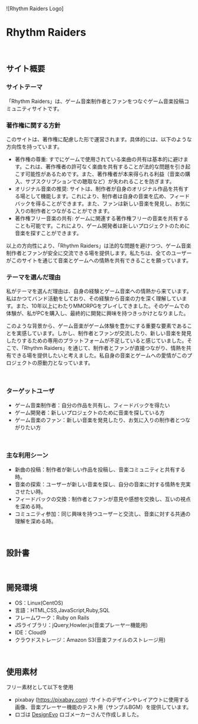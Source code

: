 ![Rhythm Raiders Logo]
# Rhythm Raiders
​
## サイト概要
### サイトテーマ
「Rhythm Raiders」は、ゲーム音楽制作者とファンをつなぐゲーム音楽投稿コミュニティサイトです。

### 著作権に関する方針
このサイトは、著作権に配慮した形で運営されます。具体的には、以下のような方向性を持っています。
- 著作権の尊重: すでにゲームで使用されている楽曲の共有は基本的に避けます。これは、著作権者の許可なく楽曲を共有することが法的な問題を引き起こす可能性があるためです。また、著作権者が本来得られる利益（音楽の購入、サブスクリプションでの聴取など）が失われることを防ぎます。
- オリジナル音楽の推奨: サイトは、制作者が自身のオリジナル作品を共有する場として機能します。これにより、制作者は自身の音楽を広め、フィードバックを得ることができます。また、ファンは新しい音楽を発見し、お気に入りの制作者とつながることができます。
- 著作権フリー音楽の共有: ゲームに関連する著作権フリーの音楽を共有することも可能です。これにより、ゲーム開発者は新しいプロジェクトのために音楽を探すことができます。

以上の方向性により、「Rhythm Raiders」は法的な問題を避けつつ、ゲーム音楽制作者とファンが安全に交流できる場を提供します。私たちは、全てのユーザーがこのサイトを通じて音楽とゲームへの情熱を共有できることを願っています。
​
### テーマを選んだ理由
私がテーマを選んだ理由は、自身の経験とゲーム音楽への情熱から来ています。私はかつてバンド活動をしており、その経験から音楽の力を深く理解しています。また、10年以上にわたりMMORPGをプレイしてきました。そのゲームでの体験が、私がPCを購入し、最終的に開発に興味を持つきっかけとなりました。

このような背景から、ゲーム音楽がゲーム体験を豊かにする重要な要素であることを実感しています。しかし、制作者とファンが交流したり、新しい音楽を発見したりするための専用のプラットフォームが不足していると感じていました。そこで、「Rhythm Raiders」を通じて、制作者とファンが直接つながり、情熱を共有できる場を提供したいと考えました。私自身の音楽とゲームへの愛情がこのプロジェクトの原動力となっています。


​
### ターゲットユーザ
- ゲーム音楽制作者：自分の作品を共有し、フィードバックを得たい
- ゲーム開発者：新しいプロジェクトのために音楽を探している方
- ゲーム音楽のファン：新しい音楽を発見したり、お気に入りの制作者とつながりたい方


​
### 主な利用シーン
- 新曲の投稿：制作者が新しい作品を投稿し、音楽コミュニティと共有する時。
- 音楽の探索：ユーザーが新しい音楽を探し、自分の音楽に対する情熱を充実させたい時。
- フィードバックの交換：制作者とファンが意見や感想を交換し、互いの視点を深める時。
- コミュニティ参加：同じ興味を持つユーザーと交流し、音楽に対する共通の理解を深める時。

​
## 設計書

​
## 開発環境
- OS：Linux(CentOS)
- 言語：HTML,CSS,JavaScript,Ruby,SQL
- フレームワーク：Ruby on Rails
- JSライブラリ：jQuery,Howler.js(音楽プレーヤー機能用)
- IDE：Cloud9
- クラウドストレージ：Amazon S3(音楽ファイルのストレージ用)

​
## 使用素材
フリー素材として以下を使用
- pixabay (https://pixabay.com) :サイトのデザインやレイアウトに使用する画像、音楽プレーヤー機能のテスト用（サンプルBGM）を提供しています。
- <div>ロゴは <a href="https://www.designevo.com/jp/" title="無料オンラインロゴメーカー">DesignEvo</a> ロゴメーカーさんで作成しました。</div>

